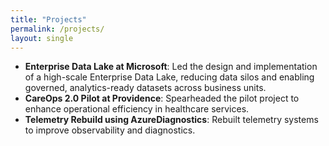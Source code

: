 ```yaml
---
title: "Projects"
permalink: /projects/
layout: single
---
```

- **Enterprise Data Lake at Microsoft**: Led the design and implementation of a high-scale Enterprise Data Lake, reducing data silos and enabling governed, analytics-ready datasets across business units.
- **CareOps 2.0 Pilot at Providence**: Spearheaded the pilot project to enhance operational efficiency in healthcare services.
- **Telemetry Rebuild using AzureDiagnostics**: Rebuilt telemetry systems to improve observability and diagnostics.

